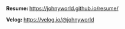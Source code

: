 <p><b>Resume: </b><a href="https://johnyworld.github.io/resume/" target="_blank">https://johnyworld.github.io/resume/</a></p>
<p><b>Velog: </b><a href="https://velog.io/@johnyworld" target="_blank">https://velog.io/@johnyworld</a></p>


<!--
**Johnyworld/johnyworld** is a ✨ _special_ ✨ repository because its `README.md` (this file) appears on your GitHub profile.

Here are some ideas to get you started:

- 🔭 I’m currently working on ...
- 🌱 I’m currently learning ...
- 👯 I’m looking to collaborate on ...
- 🤔 I’m looking for help with ...
- 💬 Ask me about ...
- 📫 How to reach me: ...
- 😄 Pronouns: ...
- ⚡ Fun fact: ...
-->
